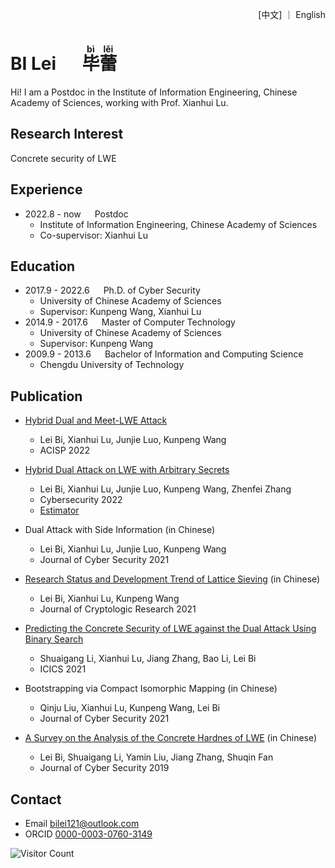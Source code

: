 <p align="right"> [中文] ｜ English </p>

# BI Lei &emsp; <ruby>毕<rt>b&igrave;</rt>蕾<rt>l&#x0011B;i</rt></ruby>

Hi! I am a Postdoc in the Institute of Information Engineering, Chinese Academy of Sciences, working with Prof. Xianhui Lu.

## Research Interest
Concrete security of LWE

## Experience
- 2022.8 - now &emsp; Postdoc 
  - Institute of Information Engineering, Chinese Academy of Sciences
  - Co-supervisor: Xianhui Lu

## Education
- 2017.9 - 2022.6 &emsp; Ph.D. of Cyber Security
  - University of Chinese Academy of Sciences
  - Supervisor: Kunpeng Wang, Xianhui Lu
- 2014.9 - 2017.6 &emsp; Master of Computer Technology
  - University of Chinese Academy of Sciences
  - Supervisor: Kunpeng Wang
- 2009.9 - 2013.6 &emsp; Bachelor of Information and Computing Science
  - Chengdu University of Technology

## Publication
- [Hybrid Dual and Meet-LWE Attack](https://eprint.iacr.org/2022/1330)
  - Lei Bi, Xianhui Lu, Junjie Luo, Kunpeng Wang
  - ACISP 2022

- [Hybrid Dual Attack on LWE with Arbitrary Secrets](https://link.springer.com/article/10.1186/s42400-022-00115-y)
  - Lei Bi, Xianhui Lu, Junjie Luo, Kunpeng Wang, Zhenfei Zhang
  - Cybersecurity 2022
  - [Estimator](https://github.com/BiLei121/hybrid-dual-estimator)

- Dual Attack with Side Information (in Chinese)
  - Lei Bi, Xianhui Lu, Junjie Luo, Kunpeng Wang
  - Journal of Cyber Security 2021

- [Research Status and Development Trend of Lattice Sieving](http://www.jcr.cacrnet.org.cn/CN/Y2021/V8/I5/735) (in Chinese)
  - Lei Bi, Xianhui Lu, Kunpeng Wang
  - Journal of Cryptologic Research 2021

- [Predicting the Concrete Security of LWE against the Dual Attack Using Binary Search](https://link.springer.com/chapter/10.1007%2F978-3-030-88052-1_16)
  - Shuaigang Li, Xianhui Lu, Jiang Zhang, Bao Li, Lei Bi
  - ICICS 2021
  
- Bootstrapping via Compact Isomorphic Mapping (in Chinese)
  - Qinju Liu, Xianhui Lu, Kunpeng Wang, Lei Bi
  - Journal of Cyber Security 2021

- [A Survey on the Analysis of the Concrete Hardnes of LWE](http://jcs.iie.ac.cn/xxaqxb/ch/reader/view_abstract.aspx?file_no=20190201&flag=1) (in Chinese)
  - Lei Bi, Shuaigang Li, Yamin Liu, Jiang Zhang, Shuqin Fan
  - Journal of Cyber Security 2019

## Contact
- Email <bilei121@outlook.com>
- ORCID [0000-0003-0760-3149](https://orcid.org/0000-0003-0760-3149)

![Visitor Count](https://profile-counter.glitch.me/bilei121/count.svg)
